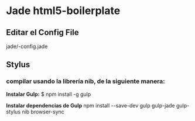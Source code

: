 # Jade html5-boilerplate #
## Editar el Config File ##
jade/-config.jade

## Stylus  ##

### compilar usando la librería nib, de la siguiente manera: ###

**Instalar Gulp:**
$ npm install -g gulp

**Instalar dependencias de Gulp**
npm install --save-dev gulp gulp-jade gulp-stylus nib browser-sync
